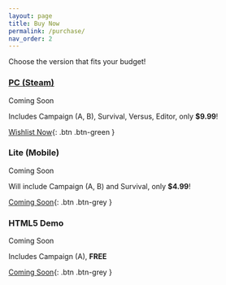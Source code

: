 ```yaml
---
layout: page
title: Buy Now
permalink: /purchase/
nav_order: 2
---
```


Choose the version that fits your budget!

### [PC (Steam)](https://store.steampowered.com/app/3299900)

Coming Soon

Includes Campaign (A, B), Survival, Versus, Editor, only **$9.99**!

[Wishlist Now](https://store.steampowered.com/app/3299900){: .btn .btn-green }

### Lite (Mobile)

Coming Soon

Will include Campaign (A, B) and Survival, only **$4.99**!

[Coming Soon](){: .btn .btn-grey }

### HTML5 Demo

Coming Soon

Includes Campaign (A), **FREE**

[Coming Soon](){: .btn .btn-grey }


